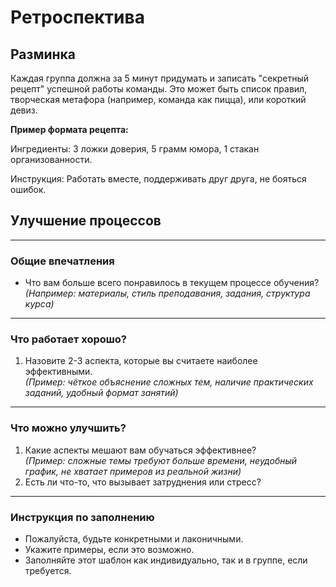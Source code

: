 # Ретроспектива

## Разминка

Каждая группа должна за 5 минут придумать и записать "секретный рецепт" успешной работы команды. Это может быть список правил, творческая метафора (например, команда как пицца), или короткий девиз.

**Пример формата рецепта:**

Ингредиенты: 3 ложки доверия, 5 грамм юмора, 1 стакан организованности.

Инструкция: Работать вместе, поддерживать друг друга, не бояться ошибок.

## Улучшение процессов

---

### Общие впечатления
- Что вам больше всего понравилось в текущем процессе обучения?  
  *(Например: материалы, стиль преподавания, задания, структура курса)*

---

### Что работает хорошо?
1. Назовите 2-3 аспекта, которые вы считаете наиболее эффективными.  
   *(Пример: чёткое объяснение сложных тем, наличие практических заданий, удобный формат занятий)*

---

### Что можно улучшить?
1. Какие аспекты мешают вам обучаться эффективнее?  
   *(Пример: сложные темы требуют больше времени, неудобный график, не хватает примеров из реальной жизни)*  
2. Есть ли что-то, что вызывает затруднения или стресс?

---

### Инструкция по заполнению
- Пожалуйста, будьте конкретными и лаконичными.  
- Укажите примеры, если это возможно.  
- Заполняйте этот шаблон как индивидуально, так и в группе, если требуется.
